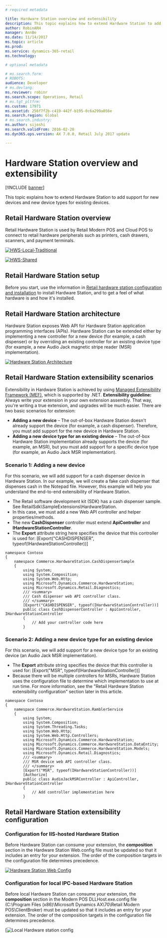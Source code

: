 ```yaml
---
# required metadata

title: Hardware Station overview and extensibility
description: This topic explains how to extend Hardware Station to add support for new devices and new device types for existing devices.
author: RobinARH
manager: AnnBe
ms.date: 11/14/2017
ms.topic: article
ms.prod: 
ms.service: dynamics-365-retail
ms.technology: 

# optional metadata

# ms.search.form: 
# ROBOTS: 
audience: Developer
# ms.devlang: 
ms.reviewer: robinr
ms.search.scope: Operations, Retail
# ms.tgt_pltfrm: 
ms.custom: 17971
ms.assetid: 256f7f2b-c419-442f-b195-0c6a299a056e
ms.search.region: Global
# ms.search.industry: 
ms.author: sijoshi
ms.search.validFrom: 2016-02-28
ms.dyn365.ops.version: AX 7.0.0, Retail July 2017 update

---
```


# Hardware Station overview and extensibility

[!INCLUDE [banner](../includes/banner.md)]

This topic explains how to extend Hardware Station to add support for new devices and new device types for existing devices.

Retail Hardware Station overview
--------------------------------

Retail Hardware Station is used by Retail Modern POS and Cloud POS to connect to retail hardware peripherals such as printers, cash drawers, scanners, and payment terminals. 

[![HWS-Local-Traditional](./media/hws-local-300x236.png)](./media/hws-local.png)

[![HWS-Shared](./media/hws-shared-300x224.png)](./media/hws-shared.png)

## Retail Hardware Station setup
Before you start, use the information in [Retail hardware station configuration and installation](..\retail-hardware-station-configuration-installation.md) to install Hardware Station, and to get a feel of what hardware is and how it's installed.

## Retail Hardware Station architecture
Hardware Station exposes Web API for Hardware Station application programming interfaces (APIs). Hardware Station can be extended either by implementing a new controller for a new device (for example, a cash dispenser) or by overriding an existing controller for an existing device type (for example, a new Audio Jack magnetic stripe reader (MSR) implementation).

[![Hardware Station Architecture](./media/hardware-station-architecture-1024x764.png)](./media/hardware-station-architecture.png)

## Retail Hardware Station extensibility scenarios
Extensibility in Hardware Station is achieved by using [Managed Extensibility Framework (MEF)](https://msdn.microsoft.com/en-us/library/dd460648(v=vs.110).aspx), which is supported by .NET. **Extensibility guideline:** Always write your extension in your own extension assembly. That way, you're writing a true extension, and upgrades will be much easier. There are two basic scenarios for extension:

-   **Adding a new device** – The out-of-box Hardware Station doesn't already support the device (for example, a cash dispenser). Therefore, you must add support for the new device in Hardware Station.
-   **Adding a new device type for an existing device** – The out-of-box Hardware Station implementation already supports the device (for example, an MSR), but you must add support for a specific device type (for example, an Audio Jack MSR implementation).

### Scenario 1: Adding a new device

For this scenario, we will add support for a cash dispenser device in Hardware Station. In our example, we will create a fake cash dispenser that dispenses cash in the Notepad file. However, this example will help you understand the end-to-end extensibility of Hardware Station.

-   The Retail software development kit (SDK) has a cash dispenser sample. See RetailSdk\\SampleExtensions\\HardwareStation.
-   In this case, we must add a new Web API controller and helper properties/methods.
-   The new **CashDispenser** controller must extend **ApiController** and **IHardwareStationController**.
-   The **Export** attribute string here specifies the device that this controller is used for: \[Export("CASHDISPENSER", typeof(IHardwareStationController))\]

<!-- -->

    namespace Contoso
    {
        namespace Commerce.HardwareStation.CashDispenserSample
        {
            using System;
            using System.Composition;
            using System.Web.Http;
            using Microsoft.Dynamics.Commerce.HardwareStation;
            using Microsoft.Dynamics.Retail.Diagnostics;
            /// <summary>
            /// Cash dispenser web API controller class.
            /// </summary>
            [Export("CASHDISPENSER", typeof(IHardwareStationController))]
            public class CashDispenserController : ApiController, IHardwareStationController
            { 
                // Add your controller code here
            }

### Scenario 2: Adding a new device type for an existing device

For this scenario, we will add support for a new device type for an existing device (an Audio Jack MSR implementation).

-   The **Export** attribute string specifies the device that this controller is used for: \[Export("MSR", typeof(IHardwareStationController))\]
-   Because there will be multiple controllers for MSRs, Hardware Station uses the configuration file to determine which implementation to use at run time. For more information, see the "Retail Hardware Station extensibility configuration" section later in this article.

<!-- -->

    namespace Contoso
    {
        namespace Commerce.HardwareStation.RamblerService
        {
            using System;
            using System.Composition;
            using System.Threading.Tasks;
            using System.Web.Http;
            using System.Web.Http.Controllers;
            using Microsoft.Dynamics.Commerce.HardwareStation;
            using Microsoft.Dynamics.Commerce.HardwareStation.DataEntity;
            using Microsoft.Dynamics.Commerce.HardwareStation.Models;
            using Microsoft.Dynamics.Retail.Diagnostics;
            /// <summary>
            /// MSR device web API controller class.
            /// </summary>
            [Export("MSR", typeof(IHardwareStationController))]
            [Authorize]
            public class AudioJackMSRController : ApiController, IHardwareStationController
            {
                // Add controller implementation here
            }

## Retail Hardware Station extensibility configuration
### Configuration for IIS-hosted Hardware Station

Before Hardware Station can consume your extension, the **composition** section in the Hardware Station Web.config file must be updated so that it includes an entry for your extension. The order of the composition targets in the configuration file determines precedence. 

[![Hardware Station Web Config](./media/hws-webconfig.png)](./media/hws-webconfig.png)

### Configuration for local IPC-based Hardware Station

Before local Hardware Station can consume your extension, the **composition** section in the Modern POS DLLHost.exe.config file (C:\\Program Files (x86)\\Microsoft Dynamics AX\\70\\Retail Modern POS\\ClientBroker) must be updated so that it includes an entry for your extension. The order of the composition targets in the configuration file determines precedence.

[![Local Hardware station config](./media/hws-dll-host-local-config.png)




